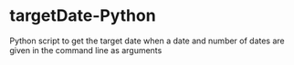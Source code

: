 # targetDate-Python
Python script to get the target date when a date and number of dates are given in the command line as arguments
